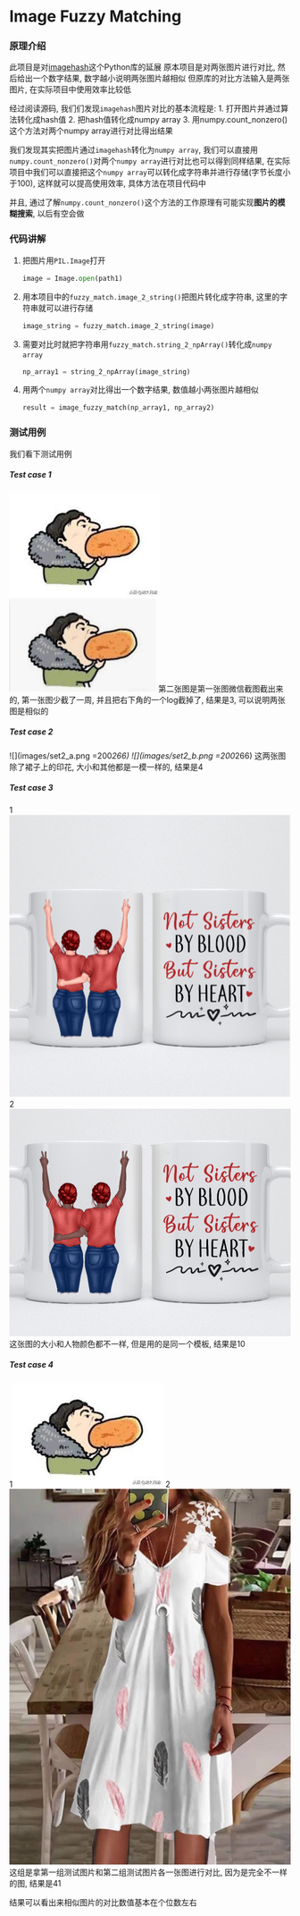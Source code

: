 # Image Fuzzy Matching    

### 原理介绍 
此项目是对[imagehash](https://github.com/JohannesBuchner/imagehash)这个Python库的延展
原本项目是对两张图片进行对比, 然后给出一个数字结果, 数字越小说明两张图片越相似
但原库的对比方法输入是两张图片, 在实际项目中使用效率比较低

经过阅读源码, 我们们发现`imagehash`图片对比的基本流程是:
	1. 打开图片并通过算法转化成hash值
	2. 把hash值转化成numpy array
	3. 用numpy.count_nonzero()这个方法对两个numpy array进行对比得出结果

我们发现其实把图片通过`imagehash`转化为`numpy array`, 我们可以直接用`numpy.count_nonzero()`对两个`numpy array`进行对比也可以得到同样结果, 在实际项目中我们可以直接把这个`numpy array`可以转化成字符串并进行存储(字节长度小于100), 这样就可以提高使用效率, 具体方法在项目代码中

并且, 通过了解`numpy.count_nonzero()`这个方法的工作原理有可能实现**图片的模糊搜索**, 以后有空会做

### 代码讲解 
1. 把图片用`PIL.Image`打开
	```python
	image = Image.open(path1)
	```
2. 用本项目中的`fuzzy_match.image_2_string()`把图片转化成字符串, 这里的字符串就可以进行存储
    ```python
    image_string = fuzzy_match.image_2_string(image)
    ```
3. 需要对比时就把字符串用`fuzzy_match.string_2_npArray()`转化成`numpy array`
    ```python
    np_array1 = string_2_npArray(image_string)
    ```
4. 用两个`numpy array`对比得出一个数字结果, 数值越小两张图片越相似
    ```python
    result = image_fuzzy_match(np_array1, np_array2)
    ```

### 测试用例 
我们看下测试用例

##### Test case 1  
![](images/set1_a.png)
![](images/set1_b.png)
第二张图是第一张图微信截图截出来的, 第一张图少截了一周, 并且把右下角的一个log截掉了, 结果是3, 可以说明两张图是相似的

##### Test case 2   
![](images/set2_a.png =200*266)
![](images/set2_b.png =200*266)
这两张图除了裙子上的印花, 大小和其他都是一模一样的, 结果是4

##### Test case 3   
1![](images/set3_a.png)
2![](images/set3_b.png)
这张图的大小和人物颜色都不一样, 但是用的是同一个模板, 结果是10

##### Test case 4   
1![](images/set1_a.png)
2![](images/set2_a.png)
这组是拿第一组测试图片和第二组测试图片各一张图进行对比, 因为是完全不一样的图, 结果是41

结果可以看出来相似图片的对比数值基本在个位数左右